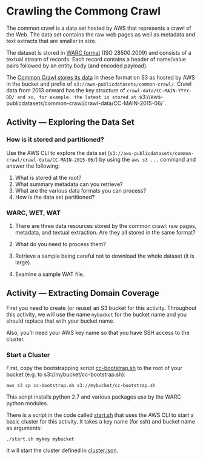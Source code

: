 # Crawling the Commong Crawl #

The common crawl is a data set hosted by AWS that represents a crawl of the Web.  The data set contains the raw web pages as well as 
metadata and text extracts that are smaller in size.

The dataset is stored in [WARC format](http://en.wikipedia.org/wiki/Web_ARChive) (ISO 28500:2009) and consists of a textual stream of
records.  Each record contains a header of name/value pairs followed by an entity body (and encoded payload).

The [Common Crawl stores its data](http://commoncrawl.org/the-data/get-started/) in these format on S3 as hosted by AWS in the bucket
and prefix of `s3://aws-publicdatasets/common-crawl/`. Crawl data from 2013 onward has the key structure of `crawl-data/CC-MAIN-YYYY-DD/
and so, for example, the latest is stored at `s3://aws-publicdatasets/common-crawl/crawl-data/CC-MAIN-2015-06/`.

## Activity — Exploring the Data Set ##

### How is it stored and partitioned? ###

Use the AWS CLI to explore the data set (`s3://aws-publicdatasets/common-crawl/crawl-data/CC-MAIN-2015-06/`) by using the `aws s3 ...` command and answer the following:

 1. What is stored at the root?
 2. What summary metadata can you retrieve? 
 3. What are the various data formats you can process?
 4. How is the data set partitioned?
 
 ### WARC, WET, WAT ###
 
 1. There are three data resources stored by the common crawl: raw pages, metadata, and textual extraction.  Are they all stored in the same format?
 
 2. What do you need to process them?
 
 3. Retrieve a sample being careful not to download the whole dataset (it is large).
 
 4. Examine a sample WAT file.
 

## Activity — Extracting Domain Coverage ##

First you need to create (or reuse) an S3 bucket for this activity. Throughout this activity, we will use the name `mybucket` for the bucket 
name and you should replace that with your bucket name.

Also, you'll need your AWS key name so that you have SSH access to the cluster.

### Start a Cluster ###

First, copy the bootstrapping script [cc-bootstrap.sh](cc-bootstrap.sh) to the root of your bucket (e.g. to s3://mybucket/cc-bootstrap.sh):

    aws s3 cp cc-bootstrap.sh s3://mybucket/cc-bootstrap.sh

This script installs python 2.7 and various packages use by the WARC python modules.

There is a script in the code called [start.sh](start.sh) that uses the AWS CLI to start a basic cluster for this activity.  It takes a key name (for ssh) and bucket name as arguments:

    ./start.sh mykey mybucket
    
It will start the cluster defined in [cluster.json](cluster.json).
